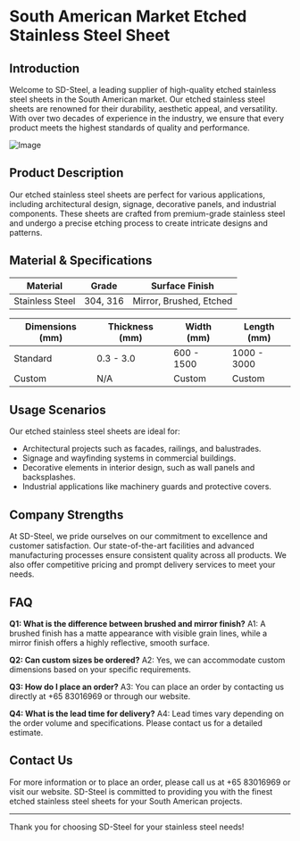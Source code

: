 # South American Market Etched Stainless Steel Sheet

## Introduction
Welcome to SD-Steel, a leading supplier of high-quality etched stainless steel sheets in the South American market. Our etched stainless steel sheets are renowned for their durability, aesthetic appeal, and versatility. With over two decades of experience in the industry, we ensure that every product meets the highest standards of quality and performance.

![Image](https://github.com/user-attachments/assets/2567258e-e124-4816-932d-1809bd27ef0b)

## Product Description
Our etched stainless steel sheets are perfect for various applications, including architectural design, signage, decorative panels, and industrial components. These sheets are crafted from premium-grade stainless steel and undergo a precise etching process to create intricate designs and patterns.

## Material & Specifications
| **Material** | **Grade** | **Surface Finish** |
|--------------|-----------|--------------------|
| Stainless Steel | 304, 316 | Mirror, Brushed, Etched |

| **Dimensions (mm)** | **Thickness (mm)** | **Width (mm)** | **Length (mm)** |
|---------------------|--------------------|----------------|-----------------|
| Standard            | 0.3 - 3.0          | 600 - 1500     | 1000 - 3000     |
| Custom              | N/A                | Custom         | Custom          |

## Usage Scenarios
Our etched stainless steel sheets are ideal for:
- Architectural projects such as facades, railings, and balustrades.
- Signage and wayfinding systems in commercial buildings.
- Decorative elements in interior design, such as wall panels and backsplashes.
- Industrial applications like machinery guards and protective covers.

## Company Strengths
At SD-Steel, we pride ourselves on our commitment to excellence and customer satisfaction. Our state-of-the-art facilities and advanced manufacturing processes ensure consistent quality across all products. We also offer competitive pricing and prompt delivery services to meet your needs.

## FAQ
**Q1: What is the difference between brushed and mirror finish?**
A1: A brushed finish has a matte appearance with visible grain lines, while a mirror finish offers a highly reflective, smooth surface.

**Q2: Can custom sizes be ordered?**
A2: Yes, we can accommodate custom dimensions based on your specific requirements.

**Q3: How do I place an order?**
A3: You can place an order by contacting us directly at +65 83016969 or through our website.

**Q4: What is the lead time for delivery?**
A4: Lead times vary depending on the order volume and specifications. Please contact us for a detailed estimate.

## Contact Us
For more information or to place an order, please call us at +65 83016969 or visit our website. SD-Steel is committed to providing you with the finest etched stainless steel sheets for your South American projects.

---

Thank you for choosing SD-Steel for your stainless steel needs!